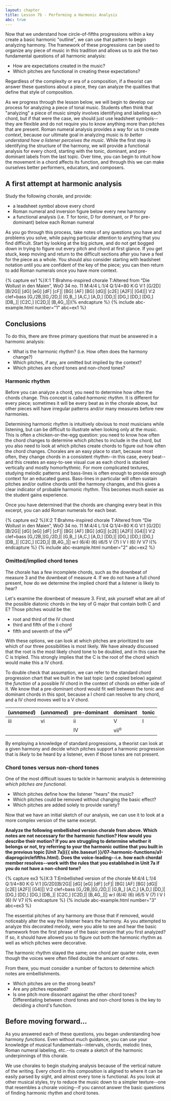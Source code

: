 ```yaml
---
layout: chapter
title: Lesson 7b - Performing a Harmonic Analysis
abc: true
---
```


Now that we understand how circle-of-fifths progressions within a key create a basic harmonic "outline", we can use that pattern to begin analyzing harmony. The framework of these progressions can be used to organize any piece of music in this tradition and allows us to ask the two fundamental questions of all harmonic analysis: 
- How are expectations created in the music?
- Which pitches are functional in creating these expectations?

Regardless of the complexity or era of a composition, if a theorist can answer these questions about a piece, they can analyze the qualities that define that style of composition. 

As we progress through the lesson below, we will begin to develop our process for analyzing a piece of tonal music. Students often think that "analyzing" a piece of music simply involves identifying and labeling each chord, but if that were the case, we should just use leadsheet symbols--they are flexible and do not require you to know anything more than pitches that are present.  Roman numeral analysis provides a way for us to create *context*, because our ultimate goal in analyzing music is *to better understand how a listener perceives the music*. While the first step is identifying the structure of the harmony, we will provide a functional analysis for every chord, starting with the tonic, dominant, and pre-dominant labels from the last topic. Over time, you can begin to intuit how the movement in a chord affects its function, and through this we can make ourselves better performers, educators, and composers.

## A first attempt at harmonic analysis

Study the following chorale, and provide:
- a leadsheet symbol above every chord
- Roman numeral and inversion figure below every new harmony
- a functional analysis (i.e. T for tonic, D for dominant, or P for pre-dominant) below each Roman numeral 

As you go through this process, take notes of any questions you have and problems you solve, while paying particular attention to anything that you find difficult. Start by looking at the big picture, and do not get bogged down in trying to figure out every pitch and chord at first glance. If you get stuck, keep moving and return to the difficult sections after you have a feel for the piece as a whole. You should also consider starting with leadsheet notation until you are confident of the key of the piece; you can then return to add Roman numerals once you have more context.

{% capture ex1 %}X:1
T:Brahms-inspired chorale
T:Altered from “Die Wollust in den Maien”, WoO 34 no. 11
M:4/4
L:1/4
Q:1/4=80
K:G
V:1
[G/2D][B/2G]| [dG] [eG] [dF] [cF]| [BG] [AF] [BG] [dG]| [c2E] [A2F]| [G4]|]
V:2 clef=bass
[G,/2B,][G,/2D,]| [G,B,,] [A,C,] [A,D,] [DD,]| [DG,] [DD,] [DG,] [DB,,]| [C2C,] [C2D,]| [B,4G,,]|]{% endcapture %}
{% include abc-example.html number="1" abc=ex1 %}

## Conclusions

 To do this, there are three primary questions that must be answered in a harmonic analysis:
- What is the harmonic rhythm? (i.e. How often does the harmony change?)
- Which pitches, if any, are omitted but implied by the context?
- Which pitches are chord tones and non-chord tones?

### Harmonic rhythm

Before you can analyze a chord, you need to determine how often the chords change. This concept is called *harmonic rhythm*. It is different for every piece; sometimes it will be every beat as in the chorale above, but other pieces will have irregular patterns and/or many measures before new harmonies.

Determining harmonic rhythm is intuitively obvious to most musicians while listening, but can be difficult to illustrate when looking only at the music. This is often a chicken-or-the-egg question: you need to know how often the chord changes to determine which pitches to include in the chord, but you also need to look at which pitches create chords to figure out how often the chord changes. Chorales are an easy place to start, because most often, they change chords in a consistent rhythm--in this case, every beat--and this creates an easy-to-see visual cue as each chord is stacked vertically and mostly homorhythmic. For more complicated textures, studying melodic patterns and bass-lines is often enough to provide enough context for an educated guess. Bass-lines in particular will often sustain pitches and/or outline chords until the harmony changes, and this gives a clear indicator of probable harmonic rhythm. This becomes much easier as the student gains experience.

Once you have determined that the chords are changing every beat in this excerpt, you can add Roman numerals for each beat.

{% capture ex2 %}X:2
T:Brahms-inspired chorale
T:Altered from “Die Wollust in den Maien”, WoO 34 no. 11
M:4/4
L:1/4
Q:1/4=80
K:G
V:1
[G/2D][B/2G]| [dG] [eG] [dF] [cF]| [BG] [AF] [BG] [dG]| [c2E] [A2F]| [G4]|]
V:2 clef=bass
[G,/2B,][G,/2D,]| [G,B,,] [A,C,] [A,D,] [DD,]| [DG,] [DD,] [DG,] [DB,,]| [C2C,] [C2D,]| [B,4G,,]|]
w:I (6/4) (6) ii6/5 V (7) I V I (6) IV V7 I{% endcapture %}
{% include abc-example.html number="2" abc=ex2 %}

### Omitted/implied chord tones

The chorale has a few incomplete chords, such as the downbeat of measure 3 and the downbeat of measure 4. If we do not have a full chord present, how do we determine the implied chord that a listener is likely to hear?

Let's examine the downbeat of measure 3. First, ask yourself what are all of the possible diatonic chords in the key of G major that contain both C and E? Those pitches would be the:
- root and third of the IV chord
- third and fifth of the ii chord
- fifth and seventh of the vii<sup>&oslash;7</sup>

With these options, we can look at which pitches are prioritized to see which of our three possibilities is most likely. We have already discussed that the root is the most likely chord tone to be doubled, and in this case the C is tripled. This strongly implies that the C is the root of the chord which would make this a IV chord. 

To double check that assumption, we can refer to the standard chord progression chart that we built in the last topic (and copied below) against the *function* of a possible IV chord in the context of chords on either side of it. We know that a pre-dominant chord would fit well between the tonic and dominant chords in this spot, because a I chord can resolve to any chord, and a IV chord moves well to a V chord.

| (*unnamed*) | (*unnamed*) | pre-dominant | dominant | tonic |
--- | --- | --- | --- | --- |
| iii | vi | ii | V | I |
| | | IV | vii<sup>o</sup> | |

By employing a knowledge of standard progressions, a theorist can look at a given harmony and decide which pitches support a harmonic progression that is *likely* to be heard by a listener, even if those tones are not present.

### Chord tones versus non-chord tones

One of the most difficult issues to tackle in harmonic analysis is determining *which pitches are functional*. 
- Which pitches define how the listener "hears" the music?
- Which pitches could be removed without changing the basic effect?
- Which pitches are added solely to provide variety?

Now that we have an initial sketch of our analysis, we can use it to look at a more complex version of the same excerpt.

**Analyze the following embellished version chorale from above. Which notes are not necessary for the harmonic function? How would you describe their motion? If you are struggling to determine whether it belongs or not, try referring to your the harmonic outline that you built in the previous topic [Unit 7a]({{ site.baseurl }}/07-harmonic-functions/a1-diaprogcirclefifths.html). Does the voice-leading--i.e. how each chordal member resolves--work with the rules that you established in Unit 7a if you do not have a non-chord tone?**

{% capture ex3 %}X:3
T:Embellished version of the chorale
M:4/4
L:1/4
Q:1/4=80
K:G
V:1
[G/2D][B/2G]| [dG] [eG] [dF] [cF]| [BG] [AF] [BG] [dG]| [c2E] [A2F]| [G4]|]
V:2 clef=bass
[G,/2B,][G,/2D,]| [G,B,,] [A,C,] [A,D,] [DD,]| [DG,] [DD,] [DG,] [DB,,]| [C2C,] [C2D,]| [B,4G,,]|]
w:I (6/4) (6) ii6/5 V (7) I V I (6) IV V7 I{% endcapture %}
{% include abc-example.html number="3" abc=ex3 %}

The essential pitches of any harmony are those that if removed, would noticeably alter the way the listener hears the harmony. As you attempted to analyze this decorated melody, were you able to see and hear the basic framework from the first phrase of the basic version that you first analyzed? If so, it should have allowed you to figure out both the harmonic rhythm as well as which pitches were decorative. 

The harmonic rhythm stayed the same; one chord per quarter note, even though the voices were often filled double the amount of notes. 

From there, you must consider a number of factors to determine which notes are embellishments. 
- Which pitches are on the strong beats? 
- Are any pitches repeated? 
- Is one pitch more dissonant against the other chord tones? 
Differentiating between chord tones and non-chord tones is the key to deciding a chord's function.

## Before moving forward...

As you answered each of these questions, you began understanding how harmony *functions*. Even without much guidance, you can use your knowledge of musical fundamentals--intervals, chords, melodic lines, Roman numeral labeling, etc.--to create a sketch of the harmonic underpinnings of this chorale.

We use chorales to begin studying analysis because of the vertical nature of the writing. Every chord in this composition is aligned to where it can be easily parsed by sight, and almost every tone is functional. As you look at other musical styles, try to reduce the music down to a simpler texture--one that resembles a chorale voicing--if you cannot answer the basic questions of finding harmonic rhythm and chord tones.
